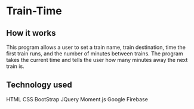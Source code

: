 # Train-Time

## How it works
This program allows a user to set a train name, train destination, time the first train runs, and the number of minutes between trains. The program takes the current time and tells the user how many minutes away the next train is. 

## Technology used
HTML
CSS
BootStrap
JQuery
Moment.js
Google Firebase